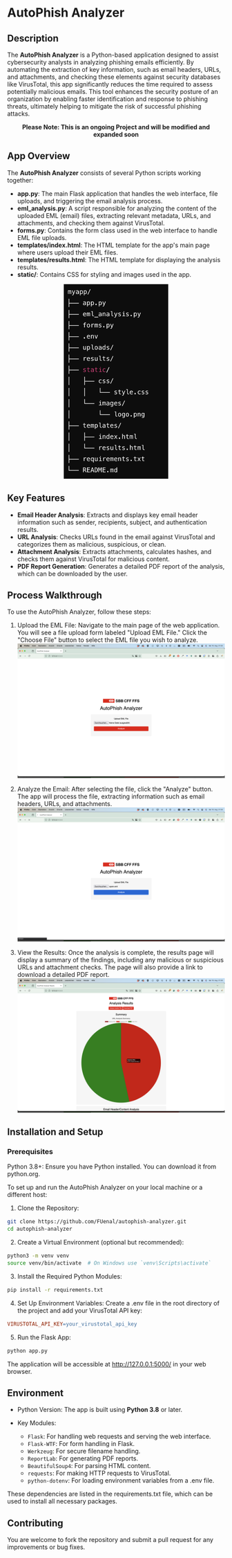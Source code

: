 # AutoPhish Analyzer

## Description

The **AutoPhish Analyzer** is a Python-based application designed to assist cybersecurity analysts in analyzing phishing emails efficiently. By automating the extraction of key information, such as email headers, URLs, and attachments, and checking these elements against security databases like VirusTotal, this app significantly reduces the time required to assess potentially malicious emails. This tool enhances the security posture of an organization by enabling faster identification and response to phishing threats, ultimately helping to mitigate the risk of successful phishing attacks.

<div style="text-align: center;">
  <strong>Please Note: This is an ongoing Project and will be modified and expanded soon</strong>
</div>

## App Overview

The **AutoPhish Analyzer** consists of several Python scripts working together:

- **app.py**: The main Flask application that handles the web interface, file uploads, and triggering the email analysis process.
- **eml_analysis.py**: A script responsible for analyzing the content of the uploaded EML (email) files, extracting relevant metadata, URLs, and attachments, and checking them against VirusTotal.
- **forms.py**: Contains the form class used in the web interface to handle EML file uploads.
- **templates/index.html**: The HTML template for the app's main page where users upload their EML files.
- **templates/results.html**: The HTML template for displaying the analysis results.
- **static/**: Contains CSS for styling and images used in the app.

<div style="text-align: center;">
  <img src="static/images/screenshot1.png" alt="App Structure" height="450">
</div>

## Key Features

- **Email Header Analysis**: Extracts and displays key email header information such as sender, recipients, subject, and authentication results.
- **URL Analysis**: Checks URLs found in the email against VirusTotal and categorizes them as malicious, suspicious, or clean.
- **Attachment Analysis**: Extracts attachments, calculates hashes, and checks them against VirusTotal for malicious content.
- **PDF Report Generation**: Generates a detailed PDF report of the analysis, which can be downloaded by the user.

## Process Walkthrough

To use the AutoPhish Analyzer, follow these steps:

1. Upload the EML File: Navigate to the main page of the web application. You will see a file upload form labeled "Upload EML File." Click the "Choose File" button to select the EML file you wish to analyze.
![App Screenshot](static/images/screenshot2.png)

2. Analyze the Email: After selecting the file, click the "Analyze" button. The app will process the file, extracting information such as email headers, URLs, and attachments.
![App Screenshot](static/images/screenshot3.png)

3. View the Results: Once the analysis is complete, the results page will display a summary of the findings, including any malicious or suspicious URLs and attachment checks. The page will also provide a link to download a detailed PDF report.
![App Screenshot](static/images/screenshot4.png)

## Installation and Setup

### Prerequisites

Python 3.8+: Ensure you have Python installed. You can download it from python.org.

To set up and run the AutoPhish Analyzer on your local machine or a different host:

1. Clone the Repository:

```bash
git clone https://github.com/FUenal/autophish-analyzer.git
cd autophish-analyzer
```

2. Create a Virtual Environment (optional but recommended):

```bash
python3 -m venv venv
source venv/bin/activate  # On Windows use `venv\Scripts\activate`
```

3. Install the Required Python Modules:

```bash
pip install -r requirements.txt
```

4. Set Up Environment Variables:
Create a .env file in the root directory of the project and add your VirusTotal API key:

```makefile
VIRUSTOTAL_API_KEY=your_virustotal_api_key
```

5. Run the Flask App:

```bash
python app.py
```

The application will be accessible at <http://127.0.0.1:5000/> in your web browser.

## Environment

- Python Version: The app is built using **Python 3.8** or later.

- Key Modules:
  - `Flask`: For handling web requests and serving the web interface.
  - `Flask-WTF`: For form handling in Flask.
  - `Werkzeug`: For secure filename handling.
  - `ReportLab`: For generating PDF reports.
  - `BeautifulSoup4`: For parsing HTML content.
  - `requests`: For making HTTP requests to VirusTotal.
  - `python-dotenv`: For loading environment variables from a .env file.

These dependencies are listed in the requirements.txt file, which can be used to install all necessary packages.

## Contributing

You are welcome to fork the repository and submit a pull request for any improvements or bug fixes.
